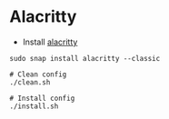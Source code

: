 # Alacritty

* Install [alacritty](https://github.com/alacritty/alacritty)

```shell
sudo snap install alacritty --classic
```

```shell
# Clean config
./clean.sh

# Install config
./install.sh
```
